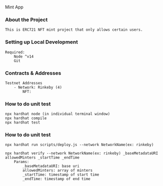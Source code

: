 Mint App

### About the Project

    This is ERC721 NFT mint project that only allows certain users.

### Setting up Local Development

    Required:
    	Node ^v14
    	Git

### Contracts & Addresses

    Testnet Addresses
    	- Network: Rinkeby (4)
    		NFT: 

### How to do unit test

    npx hardhat node (in individual terminal window)
    npx hardhat compile
    npx hardhat test

### How to do unit test

    npx hardhat run scripts/deploy.js --network NetworkName(ex: rinkeby)

    npx hardhat verify --network NetworkName(ex: rinkeby) _baseMetadataURI allowedMinters _startTime _endTime
        Params:
            _baseMetadataURI: base uri
            allowedMinters: array of minters
            _startTime: timestamp of start time
            _endTime: timestamp of end time
